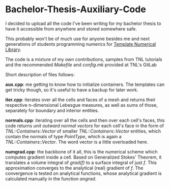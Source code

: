 # Bachelor-Thesis-Auxiliary-Code
I decided to upload all the code I've been writing for my bachelor thesis to have it accessible from anywhere and stored somewhere safe.

This probably won't be of much use for anyone besides me and next generations of students programming numerics for [Template Numerical Library](https://gitlab.com/tnl-project/tnl).

The code is a mixture of my own contributions, samples from TNL tutorials and the recommended *Makefile* and *config.mk* provided at TNL's GitLab

Short description of files follows:

**aux.cpp**: me getting to know how to initialize containers. The templates can get tricky though, so it's useful to have a backup for later work.

**iter.cpp**: iterates over all the cells and faces of a mesh and returns their respective n-dimensional Lebesgue measures, as well as sums of those, separately for boundary and interior entities.

**normals.cpp**: iterating over all the cells and then over each cell's faces, this code returns *unit outward normal vectors* for each cell's face in the form of *TNL::Containers::Vector* of smaller *TNL::Containers::Vector* entities, which contain the normals of type *PointType*, which is again a *TNL::Containers::Vector*. The word vector is a little overloaded here.

**numgrad.cpp**: the backbone of it all, this is the numerical scheme which computes gradient inside a cell. Based on Generalized Stokes' Theorem, it translates a volume integral of *grad(f)* to a surface integral of just *f*. This approximation converges to the analytical (real) gradient of *f*. The convergence is tested on analytical functions, whose analytical gradient is calculated manually in the function *angrad*.
